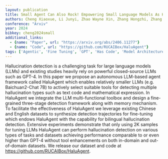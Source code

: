 ```yaml
---
layout: publication
title: Small Agent Can Also Rock! Empowering Small Language Models As Hallucination Detector
authors: Cheng Xiaoxue, Li Junyi, Zhao Wayne Xin, Zhang Hongzhi, Zhang Fuzheng, Zhang Di, Gai Kun, Wen Ji-rong
conference: "Arxiv"
year: 2024
bibkey: cheng2024small
additional_links:
  - {name: "Paper", url: "https://arxiv.org/abs/2406.11277"}
  - {name: "Code", url: "https://github.com/RUCAIBox/HaluAgent"}
tags: ['Agentic', 'Fine Tuning', 'GPT', 'Has Code', 'Model Architecture', 'Pretraining Methods', 'RAG', 'Tools', 'Training Techniques']
---
```

Hallucination detection is a challenging task for large language models (LLMs) and existing studies heavily rely on powerful closed-source LLMs such as GPT-4. In this paper we propose an autonomous LLM-based agent framework called HaluAgent which enables relatively smaller LLMs (e.g. Baichuan2-Chat 7B) to actively select suitable tools for detecting multiple hallucination types such as text code and mathematical expression. In HaluAgent we integrate the LLM multi-functional toolbox and design a fine-grained three-stage detection framework along with memory mechanism. To facilitate the effectiveness of HaluAgent we leverage existing Chinese and English datasets to synthesize detection trajectories for fine-tuning which endows HaluAgent with the capability for bilingual hallucination detection. Extensive experiments demonstrate that only using 2K samples for tuning LLMs HaluAgent can perform hallucination detection on various types of tasks and datasets achieving performance comparable to or even higher than GPT-4 without tool enhancements on both in-domain and out-of-domain datasets. We release our dataset and code at https://github.com/RUCAIBox/HaluAgent.
